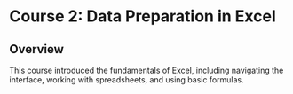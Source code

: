 # Course 2: Data Preparation in Excel

## Overview
This course introduced the fundamentals of Excel, including navigating the interface, working with spreadsheets, and using basic formulas.
